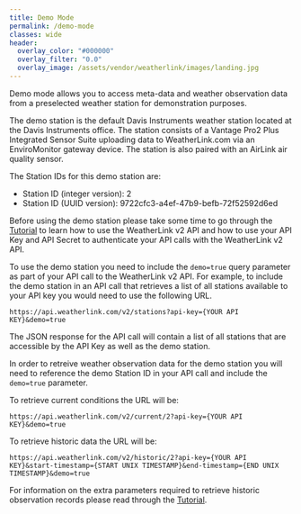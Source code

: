 ```yaml
---
title: Demo Mode
permalink: /demo-mode
classes: wide
header:
  overlay_color: "#000000"
  overlay_filter: "0.0"
  overlay_image: /assets/vendor/weatherlink/images/landing.jpg
---
```


Demo mode allows you to access meta-data and weather observation data from a preselected weather station for demonstration purposes.

The demo station is the default Davis Instruments weather station located at the Davis Instruments office. The station consists of a Vantage Pro2 Plus Integrated Sensor Suite uploading data to WeatherLink.com via an EnviroMonitor gateway device. The station is also paired with an AirLink air quality sensor.

The Station IDs for this demo station are:

* Station ID (integer version): 2
* Station ID (UUID version): 9722cfc3-a4ef-47b9-befb-72f52592d6ed

Before using the demo station please take some time to go through the [Tutorial](tutorial) to learn how to use the WeatherLink v2 API and how to use your API Key and API Secret to authenticate your API calls with the WeatherLink v2 API.

To use the demo station you need to include the `demo=true` query parameter as part of your API call to the WeatherLink v2 API. For example, to include the demo station in an API call that retrieves a list of all stations available to your API key you would need to use the following URL.

```
https://api.weatherlink.com/v2/stations?api-key={YOUR API KEY}&demo=true
```

The JSON response for the API call will contain a list of all stations that are accessible by the API Key as well as the demo station.

In order to retreive weather observation data for the demo station you will need to reference the demo Station ID in your API call and include the `demo=true` parameter.

To retrieve current conditions the URL will be:

```
https://api.weatherlink.com/v2/current/2?api-key={YOUR API KEY}&demo=true
```

To retrieve historic data the URL will be:

```
https://api.weatherlink.com/v2/historic/2?api-key={YOUR API KEY}&start-timestamp={START UNIX TIMESTAMP}&end-timestamp={END UNIX TIMESTAMP}&demo=true
```

For information on the extra parameters required to retrieve historic observation records please read through the [Tutorial](tutorial).